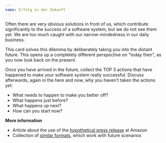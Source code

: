 ```yaml
---
name: Erfolg in der Zukunft
---
```

Often there are very obvious solutions in front of us, which contribute significantly to the success of a software system, but we do not see them yet. We are too much caught with our narrow-mindedness in our daily business.

This card solves this dilemma by deliberately taking you into the distant future. This opens up a completely different perspective on "today then", as you now look back on the present.

Once you have arrived in the future, collect the TOP 3 actions that have happened to make your software system really successful. Discuss afterwards, again in the here and now, why you haven't taken the actions yet:

* What needs to happen to make you better off?
* What happens just before?
* What happens up next?
* How can you start now?

**More information**

* Article about the use of the [hypothetical press release](https://www.businessinsider.com/heres-the-surprising-way-amazon-decides-what-new-enterprise-products-to-work-on-next-2015-3?IR=T) at Amazon
* Collection of [similar formats](http://www.funretrospectives.com/category/futurespective/), which work with future scenarios